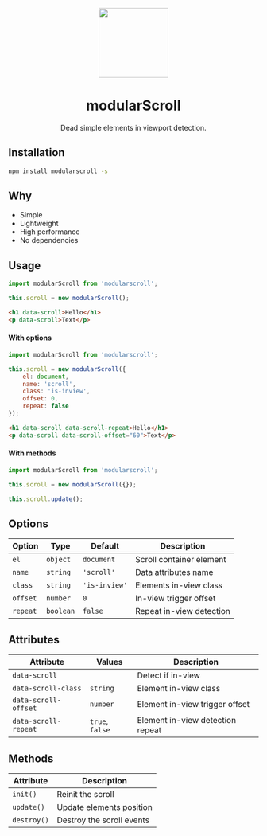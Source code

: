 <p align="center">
    <a href="https://github.com/modularbp/modular-boilerplate">
        <img src="https://user-images.githubusercontent.com/4596862/37635200-aa3271b2-2bd0-11e8-8a65-9cafa0addd67.png" height="140">
    </a>
</p>
<h1 align="center">modularScroll</h1>
<p align="center">Dead simple elements in viewport detection.</p>

## Installation
```sh
npm install modularscroll -s
```

## Why
- Simple
- Lightweight
- High performance
- No dependencies

## Usage
```js
import modularScroll from 'modularscroll';

this.scroll = new modularScroll();
```
```html
<h1 data-scroll>Hello</h1>
<p data-scroll>Text</p>
```

#### With options
```js
import modularScroll from 'modularscroll';

this.scroll = new modularScroll({
    el: document,
    name: 'scroll',
    class: 'is-inview',
    offset: 0,
    repeat: false
});
```
```html
<h1 data-scroll data-scroll-repeat>Hello</h1>
<p data-scroll data-scroll-offset="60">Text</p>
```

#### With methods
```js
import modularScroll from 'modularscroll';

this.scroll = new modularScroll({});

this.scroll.update();
```

## Options
| Option | Type | Default | Description |
| ------ | ---- | ------- | ----------- |
| `el` | `object` | `document` | Scroll container element |
| `name` | `string` | `'scroll'` | Data attributes name |
| `class` | `string` | `'is-inview'` | Elements in-view class |
| `offset` | `number` | `0` | In-view trigger offset |
| `repeat` | `boolean` | `false` | Repeat in-view detection |

## Attributes
| Attribute | Values | Description |
| --------- | ------ | ----------- |
| `data-scroll` |  | Detect if in-view |
| `data-scroll-class` | `string` | Element in-view class  |
| `data-scroll-offset` | `number` | Element in-view trigger offset |
| `data-scroll-repeat` | `true`, `false` | Element in-view detection repeat |

## Methods
| Attribute | Description |
| --------- | ----------- |
| `init()` | Reinit the scroll |
| `update()` | Update elements position  |
| `destroy()` | Destroy the scroll events |
